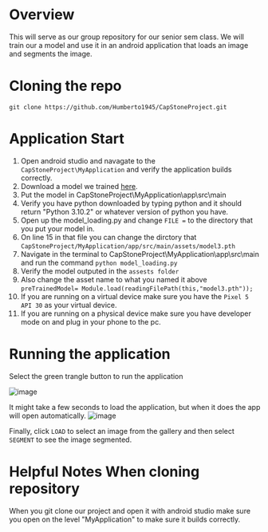 # Overview
This will serve as our group repository for our senior sem class. We will train our a model and use it in an android application that loads an image and segments the image.
# Cloning the repo
`git clone https://github.com/Humberto1945/CapStoneProject.git`
# Application Start
1. Open android studio and navagate to the `CapStoneProject\MyApplication` and verify the application builds correctly.
2. Download a model we trained [here](https://drive.google.com/drive/folders/1Xu78SN1wcKR4UbMBWs5h70WVoRUyk6tp).
3. Put the model in CapStoneProject\MyApplication\app\src\main
4. Verify you have python downloaded by typing python and it should return "Python 3.10.2" or whatever version of python you have.
5. Open up the model_loading.py and change `FILE =` to the directory that you put your model in.
6. On line 15 in that file you can change the dirctory that `CapStoneProject/MyApplication/app/src/main/assets/model3.pth`
7. Navigate in the terminal to CapStoneProject\MyApplication\app\src\main and run the command `python model_loading.py`
8. Verify the model outputed in the `assests folder`
9. Also change the asset name to what you named it above `preTrainedModel= Module.load(readingFilePath(this,"model3.pth"));`
10. If you are running on a virtual device make sure you have the `Pixel 5 API 30` as your virtual device. 
11. If you are running on a physical device make sure you have developer mode on and plug in your phone to the pc.

# Running the application
Select the green trangle button to run the application

![image](https://user-images.githubusercontent.com/60196726/165429929-2048ca90-7898-4599-8566-1c7694f827c1.png)

It might take a few seconds to load the application, but when it does the app will open automatically.
![image](https://user-images.githubusercontent.com/60196726/165430319-1bbb256b-1ca9-4243-b38b-95e6bc726715.png)

Finally, click `LOAD` to select an image from the gallery and then select `SEGMENT` to see the image segmented.


# Helpful Notes When cloning repository
When you git clone our project and open it with android studio make sure you open on the level "MyApplication" to make sure it builds correctly.
